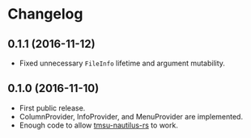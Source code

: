 # Changelog

## 0.1.1 (2016-11-12)

* Fixed unnecessary `FileInfo` lifetime and argument mutability.

## 0.1.0 (2016-11-10)

* First public release.
* ColumnProvider, InfoProvider, and MenuProvider are implemented.
* Enough code to allow [tmsu-nautilus-rs](https://github.com/talklittle/tmsu-nautilus-rs) to work.
